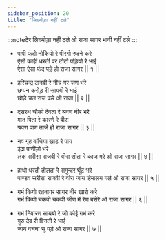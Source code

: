 ```yaml
---
sidebar_position: 20
title: "लिख्योड़ा नहीं टले"
---
```


:::noteटेर
लिख्योड़ा नहीं टले ओ राजा सागर भावी नहीं टले
:::

- पापी फंदो नोकियो रे पीरगो रुदने करे <br/>
  ऐसो काही धरती पर टोटो पड़ियो रे भाई <br/>
  ऐसा ऐसा फंद पड़े हो राजा सागर || १ ||

- हरिचन्द्र दानवी रे नीच गर जण भरे <br/>
  छप्पन करोड़ री सायबी रे भाई <br/>
  छोड़े चल राज करे ओ राजा || २ ||

- दसरथ चौकी देवता रे श्रवण नीर भरे <br/>
  मात पिता रे कारणे रे वीरा <br/>
  श्रवण प्राण ताजे हो राजा सागर || ३ ||

- नव गृह बांधिया खाट रे पाय <br/>
  इंद्रा पाणीड़ो भरे <br/>
  लंक सरीसा राजवी रे वीरा सीता रे काज मरे ओ राजा सागर || ४ ||

- हाथो धरती तोलता रे समुन्दर घूँट भरे <br/>
  पाण्डव सरीसा राजवी रे वीरा जाय हिमालय गले ओ राजा सागर || ५ ||

- गर्भ कियो रतनागर सागर नीर खारो करे <br/>
  गर्भ कियो चकवो चकवी जीण में रेण बसेरे ओ राजा सागर || ६ ||

- गर्भ निवारण सायबो रे जो कोई गर्भ करे <br/>
  गुरु देव री विनती रे भाई <br/>
  जाय वचना सु पड़े ओ राजा सागर || ७ ||
